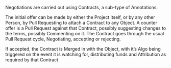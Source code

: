 Negotiations are carried out using Contracts, a sub-type of Annotations.

The initial offer can be made by either the Project itself, or by any other Person, by Pull Requesting to attach a Contract to any Object.  A counter offer is a Pull Request against that Contract, possibly suggesting changes to the terms, possibly Commenting on it.  The Contract goes through the usual Pull Request cycle, Negotiating, accepting or rejecting.

If accepted, the Contract is Merged in with the Object, with it’s Algo being triggered on the event it is watching for, distributing funds and Attribution as required by that Contract.
